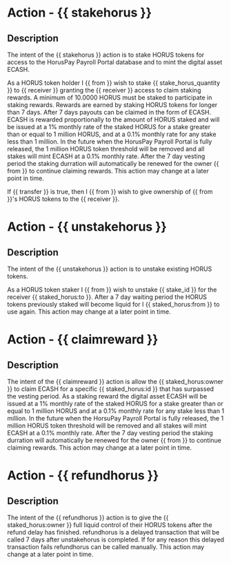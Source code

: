 # Action - {{ stakehorus }}

## Description
The intent of the {{ stakehorus }} action is to stake HORUS tokens for access to the HorusPay Payroll Portal database and to mint the digital asset ECASH.

As a HORUS token holder I {{ from }} wish to stake {{ stake_horus_quantity }} to {{ receiver }} granting the {{ receiver }} access to claim staking rewards.  A minimum of 10.0000 HORUS must be staked to participate in staking rewards.  Rewards are earned by staking HORUS tokens for longer than 7 days.  After 7 days payouts can be claimed in the form of ECASH.  ECASH is rewarded proportionally to the amount of HORUS staked and will be issued at a 1% monthly rate of the staked HORUS for a stake greater than or equal to 1 million HORUS, and at a 0.1% monthly rate for any stake less than 1 million.  In the future when the HorusPay Payroll Portal is fully released, the 1 million HORUS token threshold will be removed and all stakes will mint ECASH at a 0.1% monthly rate.  After the 7 day vesting period the staking durration will automatically be renewed for the owner {{ from }} to continue claiming rewards.  This action may change at a later point in time.

If {{ transfer }} is true, then I {{ from }} wish to give ownership of {{ from }}'s HORUS tokens to the {{ receiver }}.


# Action - {{ unstakehorus }}

## Description
The intent of the {{ unstakehorus }} action is to unstake existing HORUS tokens.

As a HORUS token staker I {{ from }} wish to unstake {{ stake_id }} for the receiver {{ staked_horus:to }}.  After a 7 day waiting period the HORUS tokens previously staked will become liquid for I {{ staked_horus:from }} to use again.  This action may change at a later point in time.


# Action - {{ claimreward }}

## Description
The intent of the {{ claimreward }} action is allow the {{ staked_horus:owner }} to claim ECASH for a specific {{ staked_horus:id }} that has surpassed the vesting period.  As a staking reward the digital asset ECASH will be issued at a 1% monthly rate of the staked HORUS for a stake greater than or equal to 1 million HORUS and at a 0.1% monthly rate for any stake less than 1 million.  In the future when the HorsuPay Payroll Portal is fully released, the 1 million HORUS token threshold will be removed and all stakes will mint ECASH at a 0.1% monthly rate.  After the 7 day vesting period the staking durration will automatically be renewed for the owner {{ from }} to continue claiming rewards.  This action may change at a later point in time.


# Action - {{ refundhorus }}

## Description
The intent of the {{ refundhorus }} action is to give the {{ staked_horus:owner }} full liquid control of their HORUS tokens after the refund delay has finished.  refundhorus is a delayed transaction that will be called 7 days after unstakehorus is completed.  If for any reason this delayed transaction fails refundhorus can be called manually.  This action may change at a later point in time.
